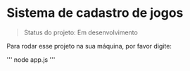 <h1>Sistema de cadastro de jogos</h1>

> Status do projeto: Em desenvolvimento

Para rodar esse projeto na sua máquina, por favor digite:

'''
node app.js
'''


